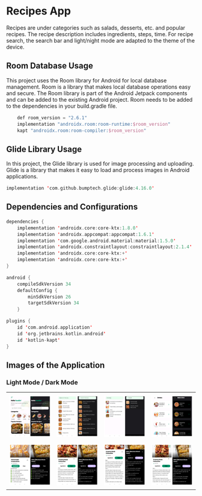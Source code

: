 # Recipes App

Recipes are under categories such as salads, desserts, etc. and popular recipes. The recipe description includes ingredients, steps, time. For recipe search, the search bar and light/night mode are adapted to the theme of the device.

## Room Database Usage

This project uses the Room library for Android for local database management. Room is a library that makes local database operations easy and secure. The Room library is part of the Android Jetpack components and can be added to the existing Android project. Room needs to be added to the dependencies in your build.gradle file.

```kotlin
    def room_version = "2.6.1"
    implementation "androidx.room:room-runtime:$room_version"
    kapt "androidx.room:room-compiler:$room_version"
```

## Glide Library Usage

In this project, the Glide library is used for image processing and uploading. Glide is a library that makes it easy to load and process images in Android applications.

```kotlin
implementation 'com.github.bumptech.glide:glide:4.16.0'
```

## Dependencies and Configurations

```kotlin
dependencies {
    implementation 'androidx.core:core-ktx:1.8.0'
    implementation 'androidx.appcompat:appcompat:1.6.1'
    implementation 'com.google.android.material:material:1.5.0'
    implementation 'androidx.constraintlayout:constraintlayout:2.1.4'
    implementation 'androidx.core:core-ktx:+'
    implementation 'androidx.core:core-ktx:+'
}
```

```kotlin
android {
    compileSdkVersion 34
    defaultConfig {
        minSdkVersion 26
        targetSdkVersion 34
    }
```

```kotlin
plugins {
    id 'com.android.application'
    id 'org.jetbrains.kotlin.android'
    id 'kotlin-kapt'
}
```

## Images of the Application
### Light Mode / Dark Mode
<style>
  table {
    border-collapse: collapse;
    width: 100%;
  }
  td {
    padding: 8px;
    border: none;
  }
</style>
<table>
  <tr>
    <td align="center"><img src="https://github.com/reyhanturkkal/Recipes_App/blob/master/assets/homePage.jpg" alt="home page" ></td>
    <td align="center"><img src="https://github.com/reyhanturkkal/Recipes_App/blob/master/assets/searchPage.jpg" alt="search page" ></td>
    <td align="center"><img src="https://github.com/reyhanturkkal/Recipes_App/blob/master/assets/searchForPage.jpg" alt="search for page" ></td>
    <td align="center"><img src="https://github.com/reyhanturkkal/Recipes_App/blob/master/assets/categoryPage.jpg" alt="category page" ></td>
  </tr>
  <tr>
    <td align="center"><img src="https://github.com/reyhanturkkal/Recipes_App/blob/master/assets/Ingredients.jpg" alt="ingredients" ></td>
    <td align="center"><img src="https://github.com/reyhanturkkal/Recipes_App/blob/master/assets/Steps.jpg" alt="steps" ></td>
    <td align="center"><img src="https://github.com/reyhanturkkal/Recipes_App/blob/master/assets/extendRecipe.jpg" alt="extend recipe" ></td>
    <td align="center"><img src="https://github.com/reyhanturkkal/Recipes_App/blob/master/assets/extendPhoto.jpg" alt="extend photo" ></td>
  </tr>
</table>
